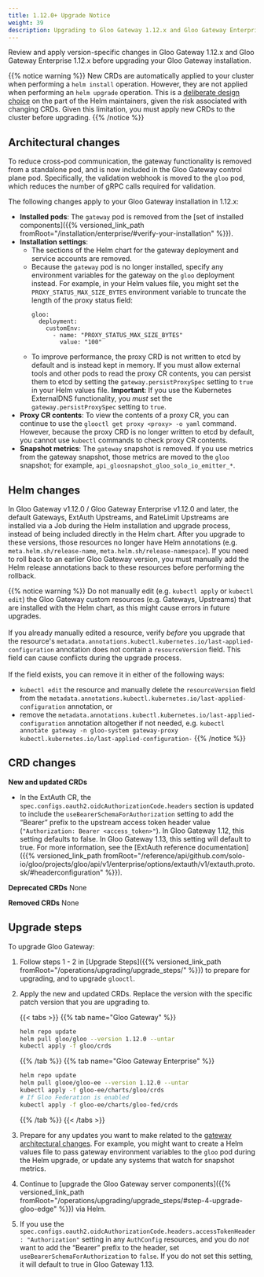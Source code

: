 ```yaml
---
title: 1.12.0+ Upgrade Notice
weight: 39
description: Upgrading to Gloo Gateway 1.12.x and Gloo Gateway Enterprise 1.12.x
---
```


Review and apply version-specific changes in Gloo Gateway 1.12.x and Gloo Gateway Enterprise 1.12.x before upgrading your Gloo Gateway installation.

{{% notice warning %}}
New CRDs are automatically applied to your cluster when performing a `helm install` operation.
However, they are not applied when performing an `helm upgrade` operation. This is a [deliberate design choice](https://helm.sh/docs/topics/charts/#limitations-on-crds) on the part of the
Helm maintainers, given the risk associated with changing CRDs. Given this limitation, you must apply new CRDs to the cluster before upgrading.
{{% /notice %}}

## Architectural changes 

To reduce cross-pod communication, the gateway functionality is removed from a standalone pod, and is now included in the Gloo Gateway control plane pod. Specifically, the validation webhook is moved to the `gloo` pod, which reduces the number of gRPC calls required for validation.

The following changes apply to your Gloo Gateway installation in 1.12.x:
- **Installed pods**: The `gateway` pod is removed from the [set of installed components]({{% versioned_link_path fromRoot="/installation/enterprise/#verify-your-installation" %}}).
- **Installation settings**:
  - The sections of the Helm chart for the gateway deployment and service accounts are removed.
  - Because the `gateway` pod is no longer installed, specify any environment variables for the gateway on the `gloo` deployment instead. For example, in your Helm values file, you might set the `PROXY_STATUS_MAX_SIZE_BYTES` environment variable to truncate the length of the proxy status field:
    ```
    gloo:
      deployment:
        customEnv:
          - name: "PROXY_STATUS_MAX_SIZE_BYTES"
            value: "100"
    ```
  - To improve performance, the proxy CRD is not written to etcd by default and is instead kept in memory. If you must allow external tools and other pods to read the proxy CR contents, you can persist them to etcd by setting the `gateway.persistProxySpec` setting to `true` in your Helm values file. **Important**: If you use the Kubernetes ExternalDNS functionality, you _must_ set the `gateway.persistProxySpec` setting to `true`.
- **Proxy CR contents**: To view the contents of a proxy CR, you can continue to use the `glooctl get proxy <proxy> -o yaml` command. However, because the proxy CRD is no longer written to etcd by default, you cannot use `kubectl` commands to check proxy CR contents.
- **Snapshot metrics**: The `gateway` snapshot is removed. If you use metrics from the gateway snapshot, those metrics are moved to the `gloo` snapshot; for example, `api_gloosnapshot_gloo_solo_io_emitter_*`.

## Helm changes

In Gloo Gateway v1.12.0 / Gloo Gateway Enterprise v1.12.0 and later, the default Gateways, ExtAuth Upstreams, and RateLimit Upstreams are installed via a Job during the Helm installation and upgrade process, instead of being included directly in the Helm chart. After you upgrade to these versions, those resources no longer have Helm annotations (e.g. `meta.helm.sh/release-name`, `meta.helm.sh/release-namespace`). If you need to roll back to an earlier Gloo Gateway version, you must manually add the Helm release annotations back to these resources before performing the rollback.

{{% notice warning %}}
Do not manually edit (e.g. `kubectl apply` or `kubectl edit`) the Gloo Gateway custom resources (e.g. Gateways, Upstreams) that are installed with the Helm chart, as this might cause errors in future upgrades.
<br/><br/>
If you already manually edited a resource, verify _before_ you upgrade that the resource's `metadata.annotations.kubectl.kubernetes.io/last-applied-configuration` annotation does not contain a `resourceVersion` field. This field can cause conflicts during the upgrade process.
<br/><br/>
If the field exists, you can remove it in either of the following ways:
- `kubectl edit` the resource and manually delete the `resourceVersion` field from the `metadata.annotations.kubectl.kubernetes.io/last-applied-configuration` annotation, or
- remove the `metadata.annotations.kubectl.kubernetes.io/last-applied-configuration` annotation altogether if not needed, e.g. `kubectl annotate gateway -n gloo-system gateway-proxy kubectl.kubernetes.io/last-applied-configuration-`
{{% /notice %}}

## CRD changes

**New and updated CRDs**
- In the ExtAuth CR, the `spec.configs.oauth2.oidcAuthorizationCode.headers` section is updated to include the `useBearerSchemaForAuthorization` setting to add the “Bearer” prefix to the upstream access token header value (`"Authorization: Bearer <access_token>"`). In Gloo Gateway 1.12, this setting defaults to false. In Gloo Gateway 1.13, this setting will default to true. For more information, see the [ExtAuth reference documentation]({{% versioned_link_path fromRoot="/reference/api/github.com/solo-io/gloo/projects/gloo/api/v1/enterprise/options/extauth/v1/extauth.proto.sk/#headerconfiguration" %}}).

**Deprecated CRDs**
None

**Removed CRDs**
None

## Upgrade steps

To upgrade Gloo Gateway:

1. Follow steps 1 - 2 in [Upgrade Steps]({{% versioned_link_path fromRoot="/operations/upgrading/upgrade_steps/" %}}) to prepare for upgrading, and to upgrade `glooctl`.

2. Apply the new and updated CRDs. Replace the version with the specific patch version that you are upgrading to.

   {{< tabs >}}
   {{% tab name="Gloo Gateway" %}}
   ```sh
   helm repo update
   helm pull gloo/gloo --version 1.12.0 --untar
   kubectl apply -f gloo/crds
   ```
   {{% /tab %}}
   {{% tab name="Gloo Gateway Enterprise" %}}
   ```sh
   helm repo update
   helm pull glooe/gloo-ee --version 1.12.0 --untar
   kubectl apply -f gloo-ee/charts/gloo/crds
   # If Gloo Federation is enabled
   kubectl apply -f gloo-ee/charts/gloo-fed/crds
   ```
   {{% /tab %}}
   {{< /tabs >}}

3. Prepare for any updates you want to make related to the [gateway architectural changes](#architectural-changes). For example, you might want to create a Helm values file to pass gateway environment variables to the `gloo` pod during the Helm upgrade, or update any systems that watch for snapshot metrics.

4. Continue to [upgrade the Gloo Gateway server components]({{% versioned_link_path fromRoot="/operations/upgrading/upgrade_steps/#step-4-upgrade-gloo-edge" %}}) via Helm.

5. If you use the `spec.configs.oauth2.oidcAuthorizationCode.headers.accessTokenHeader: "Authorization"` setting in any `AuthConfig` resources, and you do _not_ want to add the “Bearer” prefix to the header, set `useBearerSchemaForAuthorization` to `false`. If you do not set this setting, it will default to true in Gloo Gateway 1.13.
